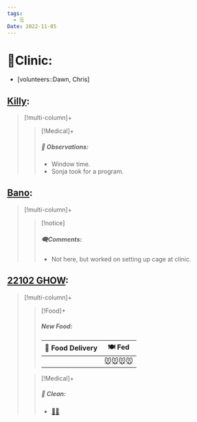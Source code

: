 ```yaml
---
tags:
  - 🗒️
Date: 2022-11-05
---
```


# 🏥Clinic:
- [volunteers::Dawn, Chris]

## [Killy](../RARE%20Birds/Ed%20Birds/Killy.md):
> [!multi-column]+
>
>> [!Medical]+
>> ##### 🔭 Observations:
>> - Window time.
>> - Sonja took for a program.

## [Bano](../RARE%20Birds/Ed%20Birds/Bano.md):
> [!multi-column]+
>
>> [!notice]
>> ##### 🗨️Comments:
>> - Not here, but worked on setting up cage at clinic.
>

## [22102 GHOW](../RARE%20Birds/22102%20GHOW.md):
> [!multi-column]+
>
>> [!Food]+
>> ##### New Food:
>> |🚚 Food Delivery| 🍽️ Fed|
>> |---|---|
>>||🐭🐭🐭🐭
>
>> [!Medical]+
>>##### 🫧 Clean:
>> - [🧼➗](../Admin/Codes/Cleaned%20with%20divider.md)


